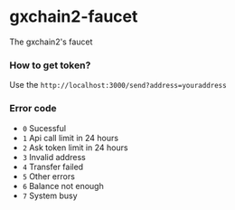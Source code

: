 # gxchain2-faucet
 The gxchain2's faucet
### How to get token?
Use the `http://localhost:3000/send?address=youraddress`
### Error code
- `0` Sucessful
- `1` Api call limit in 24 hours
- `2` Ask token limit in 24 hours
- `3` Invalid address
- `4` Transfer failed
- `5` Other errors
- `6` Balance not enough
- `7` System busy
